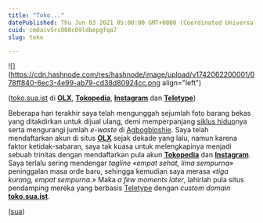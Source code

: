 ```yaml
---
title: "Toko..."
datePublished: Thu Jun 03 2021 05:00:00 GMT+0000 (Coordinated Universal Time)
cuid: cm8aiv5rs000c09ldbepgfqa7
slug: toko

---
```


![](https://cdn.hashnode.com/res/hashnode/image/upload/v1742062200001/078ff840-6ec3-4e99-ab79-cd38d80924cc.png align="left")

([toko.sua.ist](http://toko.sua.ist) di [**OLX**](https://www.olx.co.id/profile/374555), [**Tokopedia**](https://www.tokopedia.com/suadotist), [**Instagram**](https://www.instagram.com/toko.sua.ist/) dan [**Teletype**](https://toko.sua.ist/))

Beberapa hari terakhir saya telah mengunggah sejumlah foto barang bekas yang ditakdirkan untuk dijual ulang, demi memperpanjang [siklus hidup](https://en.wikipedia.org/wiki/Product_lifecycle)nya serta mengurangi jumlah *e-waste* di [Agbogbloshie](https://en.wikipedia.org/wiki/Agbogbloshie). Saya telah mendaftarkan akun di situs [**OLX**](https://www.olx.co.id/profile/374555) sejak dekade yang lalu, namun karena faktor ketidak-sabaran, saya tak kuasa untuk melengkapinya menjadi sebuah trinitas dengan mendaftarkan pula akun [**Tokopedia**](https://www.tokopedia.com/suadotist) dan [**Instagram**](https://www.instagram.com/toko.sua.ist/). Saya terlalu sering mendengar *tagline* *«empat sehat, lima sempurna»* peninggalan masa orde baru, sehingga kemudian saya merasa *«tiga kurang, empat sempurna.»* Maka *a few moments later*, lahirlah pula situs pendamping mereka yang berbasis [Teletype](https://teletype.in/) dengan *custom domain* [**toko.sua.ist**](http://toko.sua.ist).

([sua](https://sua.ist))